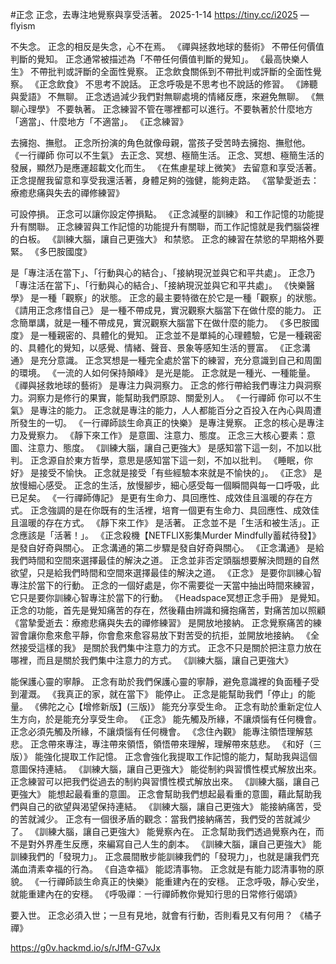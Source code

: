 #正念 
正念，去專注地覺察與享受活著。 2025-1-14 https://tiny.cc/i2025 —flyism  

不失念。	正念的相反是失念，心不在焉。	《禪與拯救地球的藝術》
不帶任何價值判斷的覺知。	正念通常被描述為「不帶任何價值判斷的覺知」。	《最高快樂人生》
不帶批判或評斷的全面性覺察。	正念飲食關係到不帶批判或評斷的全面性覺察。	《正念飲食》
不思考不說話。	正念呼吸是不思考也不說話的修習。	《諦聽與愛語》
不無聊。	正念透過減少我們對無聊處境的情緒反應，來避免無聊。	《無聊心理學》
不要執著。	正念練習不管在哪裡都可以進行。不要執著於什麼地方「適當」、什麼地方「不適當」。	《正念練習》

去擁抱、撫慰。	正念所扮演的角色就像母親，當孩子受苦時去擁抱、撫慰他。	《一行禪師 你可以不生氣》
去正念、冥想、極簡生活。	正念、冥想、極簡生活的發展，顯然乃是應運超載文化而生。	《在焦慮星球上微笑》
去留意和享受活著。	正念提醒我留意和享受我還活著，身體足夠的強健，能夠走路。	《當摯愛逝去：療癒悲痛與失去的禪修練習》

可設停損。	正念可以讓你設定停損點。	《正念減壓的訓練》
和工作記憶的功能提升有關聯。	正念練習與工作記憶的功能提升有關聯，而工作記憶就是我們腦袋裡的白板。	《訓練大腦，讓自己更強大》
和禁慾。	正念的練習在禁慾的早期格外要緊。	《多巴胺國度》

是「專注活在當下」、「行動與心的結合」、「接納現況並與它和平共處」。	正念乃「專注活在當下」、「行動與心的結合」、「接納現況並與它和平共處」。	《快樂醫學》
是一種「觀察」的狀態。	正念的最主要特徵在於它是一種「觀察」的狀態。	《請用正念疼惜自己》
是一種不帶成見，實況觀察大腦當下在做什麼的能力。	正念簡單講，就是一種不帶成見，實況觀察大腦當下在做什麼的能力。	《多巴胺國度》
是一種親密的、具體化的覺知。	正念並不是單純的心理體驗，它是一種親密的、具體化的覺知，以感覺、情緒、聲音、景象等感知生活的豐富。	《正念溝通》
是充分意識。	正念冥想是一種完全處於當下的練習，充分意識到自己和周圍的環境。	《一流的人如何保持顛峰》
是光是能。	正念就是一種光、一種能量。	《禪與拯救地球的藝術》
是專注力與洞察力。	正念的修行帶給我們專注力與洞察力。洞察力是修行的果實，能幫助我們原諒、關愛別人。	《一行禪師 你可以不生氣》
是專注的能力。	正念就是專注的能力，人人都能百分之百投入在內心與周遭所發生的一切。	《一行禪師談生命真正的快樂》
是專注覺察。	正念的核心是專注力及覺察力。	《靜下來工作》
是意圖、注意力、態度。	正念三大核心要素：意圖、注意力、態度。	《訓練大腦，讓自己更強大》
是感知當下這一刻，不加以批判。	正念源自於東方哲學，意思是感知當下這一刻，不加以批判。	《睡眠，你好》
是接受不愉快。	正念就是接受「有些經驗本來就是不愉快的」。	《正念》
是放慢細心感受。	正念的生活，放慢腳步，細心感受每一個瞬間與每一口呼吸，此已足矣。	《一行禪師傳記》
是更有生命力、具回應性、成效佳且溫暖的存在方式。	正念強調的是在你既有的生活裡，培育一個更有生命力、具回應性、成效佳且溫暖的存在方式。	《靜下來工作》
是活著。	正念並不是「生活和被生活」。正念應該是「活著！」。	《正念殺機【NETFLIX影集Murder Mindfully蓄弒待發】》
是發自好奇與關心。	正念溝通的第二步驟是發自好奇與關心。	《正念溝通》
是給我們時間和空間來選擇最佳的解決之道。	正念並非否定頭腦想要解決問題的自然欲望，只是給我們時間和空間來選擇最佳的解決之道。	《正念》
是要你訓練心智專注於當下的行動。	正念的一個好處是，你不需要從一天當中抽出時間來練習，它只是要你訓練心智專注於當下的行動。	《Headspace冥想正念手冊》
是覺知。	正念的功能，首先是覺知痛苦的存在，然後藉由辨識和擁抱痛苦，對痛苦加以照顧	《當摯愛逝去：療癒悲痛與失去的禪修練習》
是開放地接納。	正念覺察痛苦的練習會讓你愈來愈平靜，你會愈來愈容易放下對苦受的抗拒，並開放地接納。	《全然接受這樣的我》
是關於我們集中注意力的方式。	正念不只是關於把注意力放在哪裡，而且是關於我們集中注意力的方式。	《訓練大腦，讓自己更強大》

能保護心靈的寧靜。	正念有助於我們保護心靈的寧靜，避免意識裡的負面種子受到灌溉。	《我真正的家，就在當下》
能停止。	正念是能幫助我們「停止」的能量。	《佛陀之心【增修新版】(三版)》
能充分享受生命。	正念有助於重新定位人生方向，於是能充分享受生命。	《正念》
能先觸及所緣，不讓煩惱有任何機會。	正念必須先觸及所緣，不讓煩惱有任何機會。	《念住內觀》
能專注領悟理解慈悲。	正念帶來專注，專注帶來領悟，領悟帶來理解，理解帶來慈悲。	《和好（三版）》
能強化提取工作記憶。	正念會強化我提取工作記憶的能力，幫助我與這個意圖保持連結。	《訓練大腦，讓自己更強大》
能從制約與習慣性模式解放出來。	正念練習可以把我們從過去的制約與習慣性模式解放出來。	《訓練大腦，讓自己更強大》
能想起最看重的意圖。	正念會幫助我們想起最看重的意圖，藉此幫助我們與自己的欲望與渴望保持連結。	《訓練大腦，讓自己更強大》
能接納痛苦，受的苦就減少。	正念有一個很矛盾的觀念：當我們接納痛苦，我們受的苦就減少了。	《訓練大腦，讓自己更強大》
能覺察內在。	正念幫助我們透過覺察內在，而不是對外界產生反應，來編寫自己人生的劇本。	《訓練大腦，讓自己更強大》
能訓練我們的「發現力」。	正念晨間散步能訓練我們的「發現力」，也就是讓我們充滿血清素幸福的行為。	《自造幸福》
能認清事物。	正念就是有能力認清事物的原貌。	《一行禪師談生命真正的快樂》
能重建內在的安穩。	正念呼吸，靜心安坐，就能重建內在的安穩。	《呼吸禪︰一行禪師教你覺知行思的日常修行偈頌》

要入世。	正念必須入世；一旦有見地，就會有行動，否則看見又有何用？	《橘子禪》

https://g0v.hackmd.io/s/rJfM-G7vJx